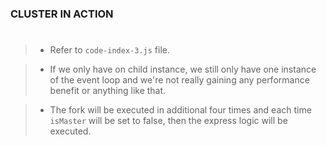 ### CLUSTER IN ACTION
#

> - Refer to `code-index-3.js` file.

> - If we only have on child instance, we still only have one instance
    of the event loop and we're not really gaining any performance
    benefit or anything like that.

> - The fork will be executed in additional four times and each time
    `isMaster` will be set to false, then the express logic will be
    executed.
